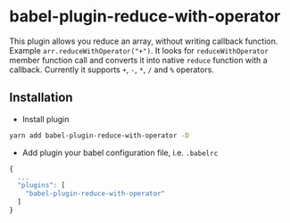 # babel-plugin-reduce-with-operator

This plugin allows you reduce an array, without writing callback function. Example `arr.reduceWithOperator("+")`. It looks for `reduceWithOperator` member function call and converts it into native `reduce` function with a callback. Currently it supports `+`, `-`, `*`, `/` and `%` operators.

## Installation

- Install plugin

```bash
yarn add babel-plugin-reduce-with-operator -D
```

- Add plugin your babel configuration file, i.e. `.babelrc`

```js
{
  ...
  "plugins": [
    "babel-plugin-reduce-with-operator"
  ]
}

```
